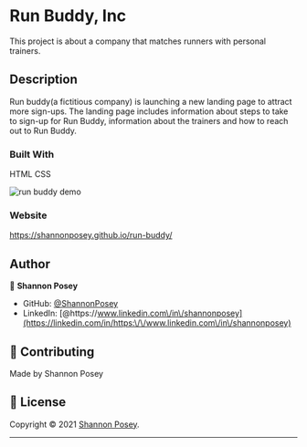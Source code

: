 # Run Buddy, Inc

This project is about a company that matches runners with personal trainers.

## Description
Run buddy(a fictitious company) is launching a new landing page to attract more sign-ups.  The landing page includes information about steps to take to sign-up for Run Buddy, information about the trainers and how to reach out to Run Buddy.
### Built With
HTML
CSS

![run buddy demo](./assets/images/run-buddy.png)

### Website
https://shannonposey.github.io/run-buddy/
## Author

👤 **Shannon Posey**
* GitHub: [@ShannonPosey](https://github.com/ShannonPosey)
* LinkedIn: [@https:\/\/www.linkedin.com\/in\/shannonposey](https://linkedin.com/in/https:\/\/www.linkedin.com\/in\/shannonposey)
## 🤝 Contributing

Made by Shannon Posey
## 📝 License

Copyright © 2021 [Shannon Posey](https://github.com/ShannonPosey).<br/>

***
